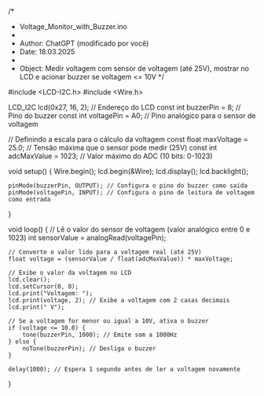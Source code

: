 /*
* Voltage_Monitor_with_Buzzer.ino
*
* Author: ChatGPT (modificado por você)
* Date: 18.03.2025
*
* Object: Medir voltagem com sensor de voltagem (até 25V), mostrar no LCD e acionar buzzer se voltagem <= 10V
*/

#include <LCD-I2C.h>
#include <Wire.h>

LCD_I2C lcd(0x27, 16, 2); // Endereço do LCD
const int buzzerPin = 8; // Pino do buzzer
const int voltagePin = A0; // Pino analógico para o sensor de voltagem

// Definindo a escala para o cálculo da voltagem
const float maxVoltage = 25.0; // Tensão máxima que o sensor pode medir (25V)
const int adcMaxValue = 1023;  // Valor máximo do ADC (10 bits: 0-1023)

void setup() {
    Wire.begin();
    lcd.begin(&Wire);
    lcd.display();
    lcd.backlight();
    
    pinMode(buzzerPin, OUTPUT); // Configura o pino do buzzer como saída
    pinMode(voltagePin, INPUT); // Configura o pino de leitura de voltagem como entrada
}

void loop() {
    // Lê o valor do sensor de voltagem (valor analógico entre 0 e 1023)
    int sensorValue = analogRead(voltagePin);
    
    // Converte o valor lido para a voltagem real (até 25V)
    float voltage = (sensorValue / float(adcMaxValue)) * maxVoltage;

    // Exibe o valor da voltagem no LCD
    lcd.clear();
    lcd.setCursor(0, 0);
    lcd.print("Voltagem: ");
    lcd.print(voltage, 2); // Exibe a voltagem com 2 casas decimais
    lcd.print(" V");
    
    // Se a voltagem for menor ou igual a 10V, ativa o buzzer
    if (voltage <= 10.0) {
        tone(buzzerPin, 1000); // Emite som a 1000Hz
    } else {
        noTone(buzzerPin); // Desliga o buzzer
    }
    
    delay(1000); // Espera 1 segundo antes de ler a voltagem novamente
}
